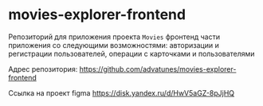# movies-explorer-frontend
Репозиторий для приложения проекта `Movies` фронтенд части приложения со следующими возможностями: авторизации и регистрации пользователей, операции с карточками и пользователями

Адрес репозитория: https://github.com/advatunes/movies-explorer-frontend

Ссылка на проект figma https://disk.yandex.ru/d/HwV5aGZ-8pJjHQ

